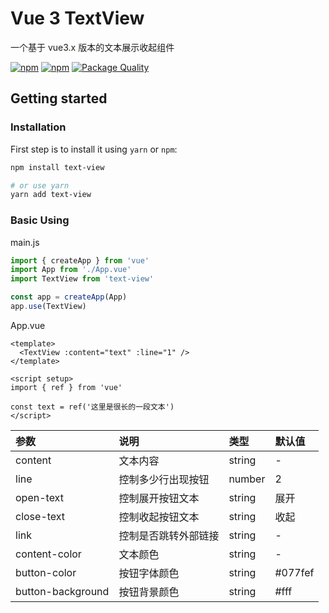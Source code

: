 # Vue 3 TextView

一个基于 vue3.x 版本的文本展示收起组件

<p>
  <a href="https://npm-stat.com/charts.html?package=text-view"><img src="https://img.shields.io/npm/dm/text-view.svg" alt="npm"/></a>
  <a href="https://www.npmjs.com/package/text-view"><img src="https://img.shields.io/npm/v/text-view.svg" alt="npm"/></a>
  <a href="https://packagequality.com/#?package=text-view"><img src="https://packagequality.com/shield/text-view.svg" alt="Package Quality"/></a>
</p>

## Getting started

### Installation

First step is to install it using `yarn` or `npm`:

```bash
npm install text-view

# or use yarn
yarn add text-view
```

### Basic Using

main.js
```js
import { createApp } from 'vue'
import App from './App.vue'
import TextView from 'text-view'

const app = createApp(App)
app.use(TextView)
```

App.vue
```vue
<template>
  <TextView :content="text" :line="1" />
</template>

<script setup>
import { ref } from 'vue'

const text = ref('这里是很长的一段文本')
</script>
```

| 参数              | 说明                 | 类型   | 默认值  |
| :---------------- | :------------------- | :----- | :------ |
| content           | 文本内容             | string | -       |
| line              | 控制多少行出现按钮   | number | 2       |
| open-text         | 控制展开按钮文本     | string | 展开    |
| close-text        | 控制收起按钮文本     | string | 收起    |
| link              | 控制是否跳转外部链接 | string | -       |
| content-color     | 文本颜色             | string | -       |
| button-color      | 按钮字体颜色         | string | #077fef |
| button-background | 按钮背景颜色         | string | #fff    |
